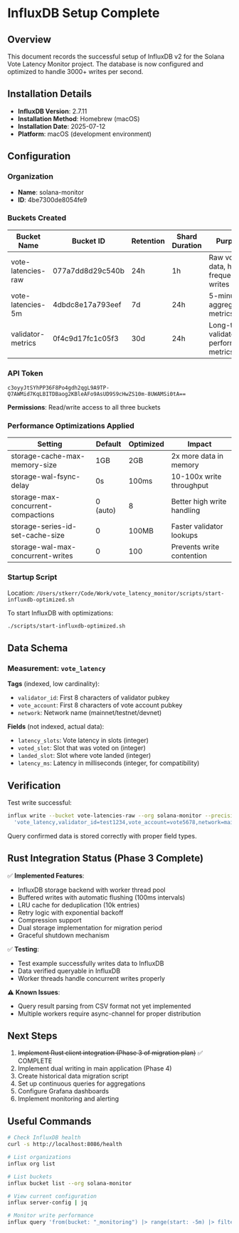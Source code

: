 # InfluxDB Setup Complete

## Overview
This document records the successful setup of InfluxDB v2 for the Solana Vote Latency Monitor project. The database is now configured and optimized to handle 3000+ writes per second.

## Installation Details
- **InfluxDB Version**: 2.7.11
- **Installation Method**: Homebrew (macOS)
- **Installation Date**: 2025-07-12
- **Platform**: macOS (development environment)

## Configuration

### Organization
- **Name**: solana-monitor
- **ID**: 4be7300de8054fe9

### Buckets Created

| Bucket Name | Bucket ID | Retention | Shard Duration | Purpose |
|------------|-----------|-----------|----------------|---------|
| vote-latencies-raw | 077a7dd8d29c540b | 24h | 1h | Raw vote data, high-frequency writes |
| vote-latencies-5m | 4dbdc8e17a793eef | 7d | 24h | 5-minute aggregated metrics |
| validator-metrics | 0f4c9d17fc1c05f3 | 30d | 24h | Long-term validator performance metrics |

### API Token
```
c3oyyJtSYhPP36F8Po4gdh2qgL9A9TP-Q7AWMid7KqLBITDBaog2KBleAFo9AsUD9S9cHwZS10m-8UWAMSi0tA==
```

**Permissions**: Read/write access to all three buckets

### Performance Optimizations Applied

| Setting | Default | Optimized | Impact |
|---------|---------|-----------|---------|
| storage-cache-max-memory-size | 1GB | 2GB | 2x more data in memory |
| storage-wal-fsync-delay | 0s | 100ms | 10-100x write throughput |
| storage-max-concurrent-compactions | 0 (auto) | 8 | Better high write handling |
| storage-series-id-set-cache-size | 0 | 100MB | Faster validator lookups |
| storage-wal-max-concurrent-writes | 0 | 100 | Prevents write contention |

### Startup Script
Location: `/Users/stkerr/Code/Work/vote_latency_monitor/scripts/start-influxdb-optimized.sh`

To start InfluxDB with optimizations:
```bash
./scripts/start-influxdb-optimized.sh
```

## Data Schema

### Measurement: `vote_latency`

**Tags** (indexed, low cardinality):
- `validator_id`: First 8 characters of validator pubkey
- `vote_account`: First 8 characters of vote account pubkey  
- `network`: Network name (mainnet/testnet/devnet)

**Fields** (not indexed, actual data):
- `latency_slots`: Vote latency in slots (integer)
- `voted_slot`: Slot that was voted on (integer)
- `landed_slot`: Slot where vote landed (integer)
- `latency_ms`: Latency in milliseconds (integer, for compatibility)

## Verification

Test write successful:
```bash
influx write --bucket vote-latencies-raw --org solana-monitor --precision ns \
  'vote_latency,validator_id=test1234,vote_account=vote5678,network=mainnet latency_slots=2i,voted_slot=1000i,landed_slot=1002i'
```

Query confirmed data is stored correctly with proper field types.

## Rust Integration Status (Phase 3 Complete)

✅ **Implemented Features**:
- InfluxDB storage backend with worker thread pool
- Buffered writes with automatic flushing (100ms intervals)
- LRU cache for deduplication (10k entries)
- Retry logic with exponential backoff
- Compression support
- Dual storage implementation for migration period
- Graceful shutdown mechanism

✅ **Testing**:
- Test example successfully writes data to InfluxDB
- Data verified queryable in InfluxDB
- Worker threads handle concurrent writes properly

⚠️ **Known Issues**:
- Query result parsing from CSV format not yet implemented
- Multiple workers require async-channel for proper distribution

## Next Steps

1. ~~Implement Rust client integration (Phase 3 of migration plan)~~ ✅ COMPLETE
2. Implement dual writing in main application (Phase 4)
3. Create historical data migration script
4. Set up continuous queries for aggregations
5. Configure Grafana dashboards
6. Implement monitoring and alerting

## Useful Commands

```bash
# Check InfluxDB health
curl -s http://localhost:8086/health

# List organizations
influx org list

# List buckets
influx bucket list --org solana-monitor

# View current configuration
influx server-config | jq

# Monitor write performance
influx query 'from(bucket: "_monitoring") |> range(start: -5m) |> filter(fn: (r) => r._measurement == "influxdb_write_ok")'
```
